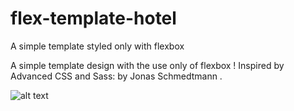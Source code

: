 # flex-template-hotel
A simple template styled only with flexbox


A simple template design with the use only of flexbox ! Inspired by Advanced CSS and Sass: by Jonas Schmedtmann .

![alt text](https://preview.ibb.co/g8i0iJ/Document.png)
